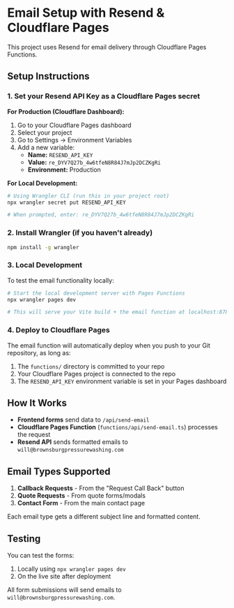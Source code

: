 # Email Setup with Resend & Cloudflare Pages

This project uses Resend for email delivery through Cloudflare Pages Functions.

## Setup Instructions

### 1. Set your Resend API Key as a Cloudflare Pages secret

**For Production (Cloudflare Dashboard):**
1. Go to your Cloudflare Pages dashboard
2. Select your project 
3. Go to Settings → Environment Variables
4. Add a new variable:
   - **Name:** `RESEND_API_KEY`
   - **Value:** `re_DYV7Q27b_4w6tfeN8R84J7mJp2DCZKgRi`
   - **Environment:** Production

**For Local Development:**
```bash
# Using Wrangler CLI (run this in your project root)
npx wrangler secret put RESEND_API_KEY

# When prompted, enter: re_DYV7Q27b_4w6tfeN8R84J7mJp2DCZKgRi
```

### 2. Install Wrangler (if you haven't already)

```bash
npm install -g wrangler
```

### 3. Local Development

To test the email functionality locally:

```bash
# Start the local development server with Pages Functions
npx wrangler pages dev

# This will serve your Vite build + the email function at localhost:8788
```

### 4. Deploy to Cloudflare Pages

The email function will automatically deploy when you push to your Git repository, as long as:

1. The `functions/` directory is committed to your repo
2. Your Cloudflare Pages project is connected to the repo  
3. The `RESEND_API_KEY` environment variable is set in your Pages dashboard

## How It Works

- **Frontend forms** send data to `/api/send-email`
- **Cloudflare Pages Function** (`functions/api/send-email.ts`) processes the request
- **Resend API** sends formatted emails to `will@brownsburgpressurewashing.com`

## Email Types Supported

1. **Callback Requests** - From the "Request Call Back" button
2. **Quote Requests** - From quote forms/modals  
3. **Contact Form** - From the main contact page

Each email type gets a different subject line and formatted content.

## Testing

You can test the forms:
1. Locally using `npx wrangler pages dev`
2. On the live site after deployment

All form submissions will send emails to `will@brownsburgpressurewashing.com`.